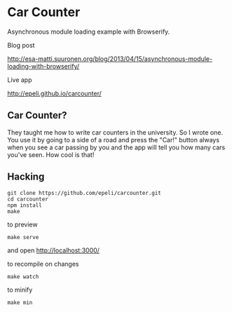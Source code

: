 # Car Counter

Asynchronous module loading example with Browserify.

Blog post

<http://esa-matti.suuronen.org/blog/2013/04/15/asynchronous-module-loading-with-browserify/>

Live app

<http://epeli.github.io/carcounter/>

## Car Counter?

They taught me how to write car counters in the university. So I wrote one. You
use it by going to a side of a road and press the "Car!" button always when you
see a car passing by you and the app will tell you how many cars you've seen.
How cool is that!

## Hacking

    git clone https://github.com/epeli/carcounter.git
    cd carcounter
    npm install
    make

to preview

    make serve

and open <http://localhost:3000/>

to recompile on changes

    make watch

to minify

    make min
